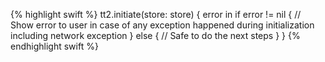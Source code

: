 {% highlight swift %}
tt2.initiate(store: store) { error in
    if error != nil {
        // Show error to user in case of any exception happened during initialization including network exception
    } else {
        // Safe to do the next steps
    }
}
{% endhighlight swift %}